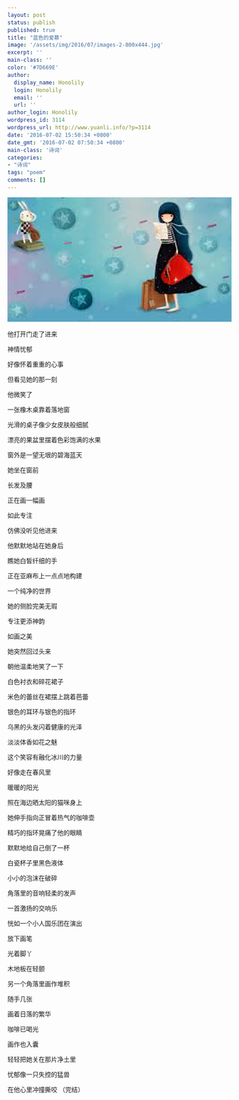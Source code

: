 ```yaml
---
layout: post
status: publish
published: true
title: "蓝色的爱慕"
image: '/assets/img/2016/07/images-2-800x444.jpg'
excerpt: ''
main-class: ''
color: '#7D669E'
author:
  display_name: Honolily
  login: Honolily
  email: ''
  url: ''
author_login: Honolily
wordpress_id: 3114
wordpress_url: http://www.yuanli.info/?p=3114
date: '2016-07-02 15:50:34 +0800'
date_gmt: '2016-07-02 07:50:34 +0800'
main-class: '诗词'
categories:
- "诗词"
tags: "poem"
comments: []
---
```

[![蓝色的爱慕](/assets/img/2016/07/images-2-800x444.jpg "蓝色的爱慕")](/assets/img/2016/07/images-2.jpg)

他打开门走了进来

神情忧郁

好像怀着重重的心事

但看见她的那一刻

他微笑了

一张橡木桌靠着落地窗

光滑的桌子像少女皮肤般细腻

漂亮的果盆里摆着色彩饱满的水果

窗外是一望无垠的碧海蓝天

她坐在窗前

长发及腰

正在画一幅画

如此专注

仿佛没听见他进来

他默默地站在她身后

瞧她白皙纤细的手

正在亚麻布上一点点地构建

一个纯净的世界

她的侧脸完美无瑕

专注更添神韵

如画之美

她突然回过头来

朝他温柔地笑了一下

白色衬衣和碎花裙子

米色的蕾丝在裙摆上跳着芭蕾

银色的耳环与银色的指环

乌黑的头发闪着健康的光泽

淡淡体香如花之魅

这个笑容有融化冰川的力量

好像走在春风里

暖暖的阳光

照在海边晒太阳的猫咪身上

她伸手指向正冒着热气的咖啡壶

精巧的指环晃痛了他的眼睛

默默地给自己倒了一杯

白瓷杯子里黑色液体

小小的泡沫在破碎

角落里的音响轻柔的发声

一首激扬的交响乐

恍如一个小人国乐团在演出

放下画笔

光着脚丫

木地板在轻颤

另一个角落里画作堆积

随手几张

画着日落的繁华

咖啡已喝光

画作也入囊

轻轻把她关在那片净土里

忧郁像一只失控的猛兽

在他心里冲撞撕咬
（完结）
